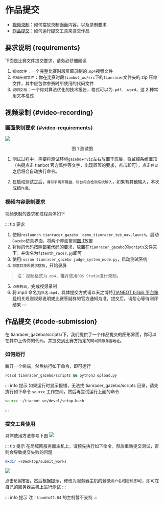 # 作品提交

- [视频录制](./submit-works.md#video-recording)：如何摆放录制画面内容，以及录制要求
- [作品提交](./submit-works.md#code-submission)：如何运行提交工具来提交作品

## 要求说明 {requirements}

下面是比赛文件提交要求，请务必仔细阅读

1. `视频文件`：一个完整比赛时段屏幕录制的`.mp4`视频文件
2. `代码压缩文件`：你在比赛时段`tianbot_ws/src`下的`tianracer`文件夹的.zip 压缩文件，其中应包你参赛时所使用的代码文件
3. `说明文档`：一个你对算法优化的技术报告，格式可以为`.pdf、.word`，这 2 种常用文本格式

## 视频录制 {#video-recording}
### 画面录制要求 {#video-requirements}

![](https://tianbot-pic.oss-cn-beijing.aliyuncs.com/tianbot-pic/Tianbot-Doc202310271339692.png)

<p style="text-align:center"> 图 1 测试图 </p>

1. 测试过程中，需要将测试环境`gazebo`+`rviz`左右放置于底层，将监控系统置顶（右键点击 tianbot 官方监控等文字，出现置顶的要求，点击即可），点击`启动`之后将会自动执行命令。

2. 在启动测试之后，`请将手离开键盘，后台将会检测系统输入`，如果有其他输入，本次成绩`作废`。

### 视频内容录制要求

视频录制的要求和过程具体如下

::: tip 要求
1. 使用`roslaunch tianracer_gazebo  demo_tianracer_teb_nav.launch`，启动`Gazebo`仿真界面，将两个界面按照[图 1](./submit-works#video-requirements)放置
2. 将你的代码按照[部署代码](./run-and-test#deploy-your-code)的要求，放置在`tianracer_gazebo`的`scripts`文件夹下，并命名为`f1tenth_racer.py`即可
3. 使用`rosrun tianracer_gazebo judge_system_node.py`，启动测试系统
4. `将窗口按照要求摆放`，开始录屏

>   注：视频格式为`.mp4`，推荐使用`OBS Studio`进行录制。
5. `点击启动`，完成视频录制
6. 将.mp4 命名为`队名.mp4`，具体提交方式请以天之博特[TIANBOT bilibili 平台账号](https://space.bilibili.com/451561151)相关规则视频说明或比赛答疑群的官方通知为准，提交后，请耐心等待测评结果
:::

## 作品提交 {#code-submission}

在 tianracer_gazebo/scripts/下，我们提供了一个作品提交的图形界面，你可以在其中上传你的代码，并提交到比赛方指定的`局域网服务器地址`。

### 如何运行

新开一个终端，然后执行如下命令，即可运行

```sh
roscd tianracer_gazebo/scripts && python3 upload.py
```

::: info 提示
如果运行时显示报错，无法找 tianracer_gazebo/scripts 目录，请先执行如下命令 `source` 工作空间，然后再尝试运行上面的命令
```sh
source ~/tianbot_ws/devel/setup.bash
```
:::

### 提交工具使用
具体使用方法参考下图
![](https://tianbot-pic.oss-cn-beijing.aliyuncs.com/tianbot-pic/Tianbot-Doc9EE01D44C8E7198501BB83642776EC62.png)

::: tip 提示
在局域网服务器主机上，请预先执行如下命令，然后重新提交测试，否则会导致提交失败的问题
```sh
mkdir ~/Desktop/submit_works
```
![](https://tianbot-pic.oss-cn-beijing.aliyuncs.com/tianbot-pic/Tianbot-Docimage-20231122171930476.png)

点击`配置`按钮，然后根据提示，修改为服务器主机的登录`用户名`和`密码`即可，即可在自己的服务器主机上进行测试
:::

::: info 提示
注：`Ubuntu22.04` 的主机暂不支持
:::
